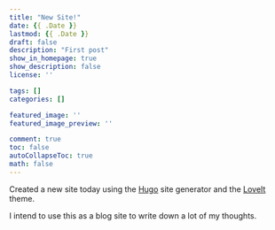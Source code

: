 ```yaml
---
title: "New Site!"
date: {{ .Date }}
lastmod: {{ .Date }}
draft: false
description: "First post"
show_in_homepage: true
show_description: false
license: ''

tags: []
categories: []

featured_image: ''
featured_image_preview: ''

comment: true
toc: false
autoCollapseToc: true
math: false
---
```


Created a new site today using the [Hugo](https://gohugo.io/getting-started/quick-start/) site generator and the [LoveIt](https://themes.gohugo.io/loveit/) theme.

I intend to use this as a blog site to write down a lot of my thoughts. 
